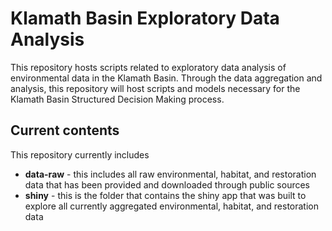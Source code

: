 # Klamath Basin Exploratory Data Analysis

This repository hosts scripts related to exploratory data analysis of environmental data in the Klamath Basin. Through the data aggregation and analysis, this repository will host scripts and models necessary for the Klamath Basin Structured Decision Making process. 

## Current contents 

This repository currently includes
* **data-raw** - this includes all raw environmental, habitat, and restoration data that has been provided and downloaded through public sources 
* **shiny** - this is the folder that contains the shiny app that was built to explore all currently aggregated environmental, habitat, and restoration data 

